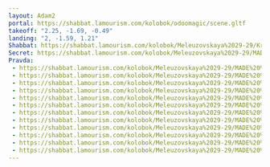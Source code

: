 ```yaml
---
layout: Adam2
portal: https://shabbat.lamourism.com/kolobok/odoomagic/scene.gltf
takeoff: "2.25, -1.69, -0.49"
landing: "2, -1.59, 1.21"
Shabbat: https://shabbat.lamourism.com/kolobok/Meleuzovskaya%2029-29/Kremlin/%D0%A3%D0%BA%D1%80%D0%B0%D1%97%D0%BD%D1%81%D1%8C%D0%BA%D0%B8%D0%B9%D0%A1%D1%83%D1%85%D0%BF%D0%B0%D0%B9.mp4
Secret: https://shabbat.lamourism.com/kolobok/Meleuzovskaya%2029-29/MADE%20%F0%9F%87%A8%F0%9F%87%B3%20CHINA/Nestor%20Ivanovych%20Makhno.jpg
Pravda:
 - https://shabbat.lamourism.com/kolobok/Meleuzovskaya%2029-29/MADE%20%F0%9F%87%A8%F0%9F%87%B3%20CHINA/%D0%9C%D0%B0%D1%85%D0%BD%D0%BE.jpg
 - https://shabbat.lamourism.com/kolobok/Meleuzovskaya%2029-29/MADE%20%F0%9F%87%A8%F0%9F%87%B3%20CHINA/%D0%9C%D0%B0%D1%85%D0%BD%D0%BE.jpg
 - https://shabbat.lamourism.com/kolobok/Meleuzovskaya%2029-29/MADE%20%F0%9F%87%A8%F0%9F%87%B3%20CHINA/%D0%9C%D0%B0%D1%85%D0%BD%D0%BE.jpg
 - https://shabbat.lamourism.com/kolobok/Meleuzovskaya%2029-29/MADE%20%F0%9F%87%A8%F0%9F%87%B3%20CHINA/%D0%9C%D0%B0%D1%85%D0%BD%D0%BE.jpg
 - https://shabbat.lamourism.com/kolobok/Meleuzovskaya%2029-29/MADE%20%F0%9F%87%A8%F0%9F%87%B3%20CHINA/%D0%9C%D0%B0%D1%85%D0%BD%D0%BE.jpg
 - https://shabbat.lamourism.com/kolobok/Meleuzovskaya%2029-29/MADE%20%F0%9F%87%A8%F0%9F%87%B3%20CHINA/%D0%9C%D0%B0%D1%85%D0%BD%D0%BE.jpg
 - https://shabbat.lamourism.com/kolobok/Meleuzovskaya%2029-29/MADE%20%F0%9F%87%A8%F0%9F%87%B3%20CHINA/%D0%9C%D0%B0%D1%85%D0%BD%D0%BE.jpg
 - https://shabbat.lamourism.com/kolobok/Meleuzovskaya%2029-29/MADE%20%F0%9F%87%A8%F0%9F%87%B3%20CHINA/%D0%9C%D0%B0%D1%85%D0%BD%D0%BE.jpg
 - https://shabbat.lamourism.com/kolobok/Meleuzovskaya%2029-29/MADE%20%F0%9F%87%A8%F0%9F%87%B3%20CHINA/%D0%9C%D0%B0%D1%85%D0%BD%D0%BE.jpg
 - https://shabbat.lamourism.com/kolobok/Meleuzovskaya%2029-29/MADE%20%F0%9F%87%A8%F0%9F%87%B3%20CHINA/%D0%9C%D0%B0%D1%85%D0%BD%D0%BE.jpg
 - https://shabbat.lamourism.com/kolobok/Meleuzovskaya%2029-29/MADE%20%F0%9F%87%A8%F0%9F%87%B3%20CHINA/%D0%9C%D0%B0%D1%85%D0%BD%D0%BE.jpg
 - https://shabbat.lamourism.com/kolobok/Meleuzovskaya%2029-29/MADE%20%F0%9F%87%A8%F0%9F%87%B3%20CHINA/%D0%9C%D0%B0%D1%85%D0%BD%D0%BE.jpg
---
```

